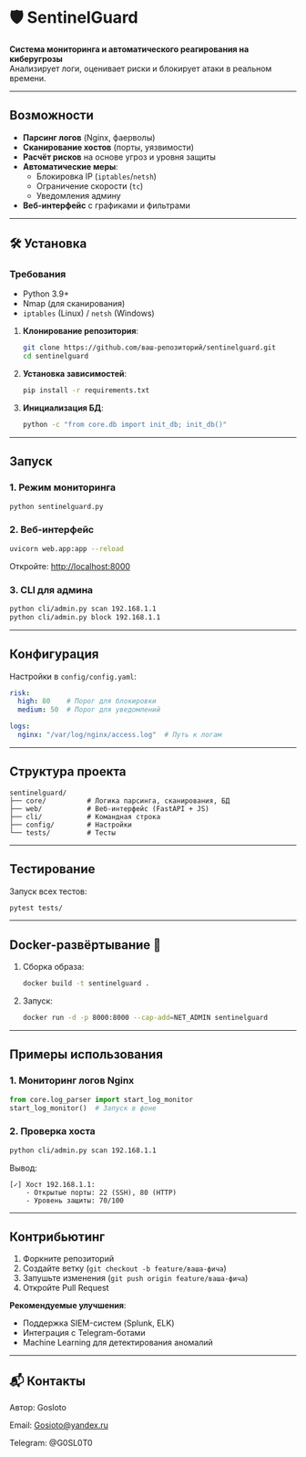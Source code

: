 
# 🛡️ SentinelGuard

**Система мониторинга и автоматического реагирования на киберугрозы**  
Анализирует логи, оценивает риски и блокирует атаки в реальном времени.

---

## Возможности
- **Парсинг логов** (Nginx, фаерволы)
- **Сканирование хостов** (порты, уязвимости)
- **Расчёт рисков** на основе угроз и уровня защиты
- **Автоматические меры**:
  - Блокировка IP (`iptables`/`netsh`)
  - Ограничение скорости (`tc`)
  - Уведомления админу
- **Веб-интерфейс** с графиками и фильтрами

---

## 🛠 Установка

### Требования
- Python 3.9+
- Nmap (для сканирования)
- `iptables` (Linux) / `netsh` (Windows)

1. **Клонирование репозитория**:
   ```bash
   git clone https://github.com/ваш-репозиторий/sentinelguard.git
   cd sentinelguard
   ```

2. **Установка зависимостей**:
   ```bash
   pip install -r requirements.txt
   ```

3. **Инициализация БД**:
   ```bash
   python -c "from core.db import init_db; init_db()"
   ```

---

## Запуск

### 1. Режим мониторинга
```bash
python sentinelguard.py
```

### 2. Веб-интерфейс
```bash
uvicorn web.app:app --reload
```
Откройте: [http://localhost:8000](http://localhost:8000)

### 3. CLI для админа
```bash
python cli/admin.py scan 192.168.1.1
python cli/admin.py block 192.168.1.1
```

---

## Конфигурация
Настройки в `config/config.yaml`:
```yaml
risk:
  high: 80    # Порог для блокировки
  medium: 50  # Порог для уведомлений

logs:
  nginx: "/var/log/nginx/access.log"  # Путь к логам
```

---

## Структура проекта
```
sentinelguard/
├── core/          # Логика парсинга, сканирования, БД
├── web/           # Веб-интерфейс (FastAPI + JS)
├── cli/           # Командная строка
├── config/        # Настройки
└── tests/         # Тесты
```

---

## Тестирование
Запуск всех тестов:
```bash
pytest tests/
```

---

## Docker-развёртывание 🐳
1. Сборка образа:
   ```bash
   docker build -t sentinelguard .
   ```

2. Запуск:
   ```bash
   docker run -d -p 8000:8000 --cap-add=NET_ADMIN sentinelguard
   ```

---

## Примеры использования

### 1. Мониторинг логов Nginx
```python
from core.log_parser import start_log_monitor
start_log_monitor()  # Запуск в фоне
```

### 2. Проверка хоста
```bash
python cli/admin.py scan 192.168.1.1
```
Вывод:
```
[✓] Хост 192.168.1.1: 
    - Открытые порты: 22 (SSH), 80 (HTTP)
    - Уровень защиты: 70/100
```

---

## Контрибьютинг
1. Форкните репозиторий
2. Создайте ветку (`git checkout -b feature/ваша-фича`)
3. Запушьте изменения (`git push origin feature/ваша-фича`)
4. Откройте Pull Request

**Рекомендуемые улучшения**:
- Поддержка SIEM-систем (Splunk, ELK)
- Интеграция с Telegram-ботами
- Machine Learning для детектирования аномалий

---

## 📬 Контакты
Автор: Gosloto

Email: Gosioto@yandex.ru  

Telegram: @G0SL0T0
```



